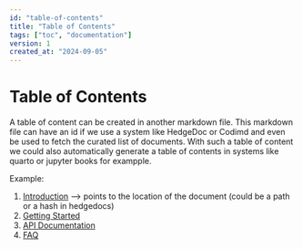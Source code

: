 ```yaml
---
id: "table-of-contents"
title: "Table of Contents"
tags: ["toc", "documentation"]
version: 1
created_at: "2024-09-05"
---
```


# Table of Contents
A table of content can be created in another markdown file.
This markdown file can have an id if we use a system like HedgeDoc or Codimd and even be used to fetch the curated list of documents. 
With such a table of content we could also automatically generate a table of contents in systems like quarto or jupyter books for exampple.

Example:
1. [Introduction](introduction.md) --> points to the location of the document (could be a path or a hash in hedgedocs)
2. [Getting Started](getting-started.md)
3. [API Documentation](api-documentation.md)
4. [FAQ](faq.md)

